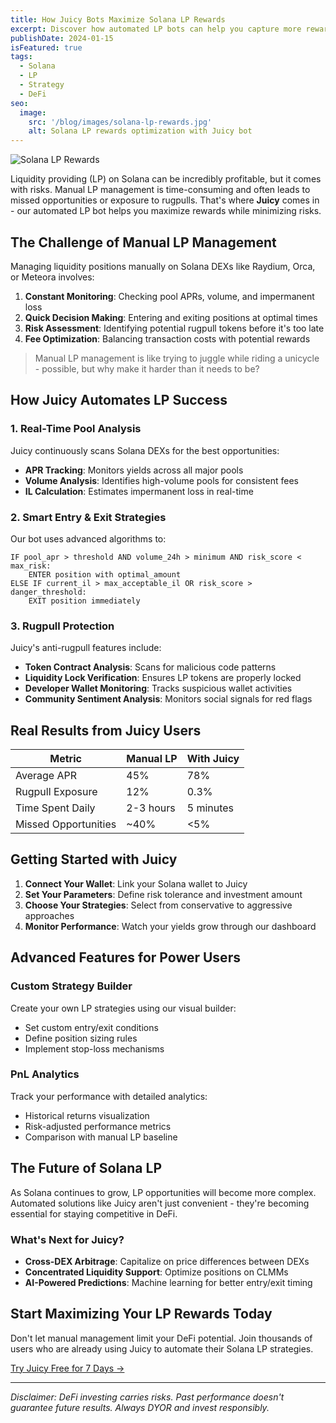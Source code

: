 ```yaml
---
title: How Juicy Bots Maximize Solana LP Rewards
excerpt: Discover how automated LP bots can help you capture more rewards on Solana DEXs while minimizing impermanent loss and avoiding rugpulls.
publishDate: 2024-01-15
isFeatured: true
tags:
  - Solana
  - LP
  - Strategy
  - DeFi
seo:
  image:
    src: '/blog/images/solana-lp-rewards.jpg'
    alt: Solana LP rewards optimization with Juicy bot
---
```


![Solana LP Rewards](/blog/images/solana-lp-rewards.jpg)

Liquidity providing (LP) on Solana can be incredibly profitable, but it comes with risks. Manual LP management is time-consuming and often leads to missed opportunities or exposure to rugpulls. That's where **Juicy** comes in - our automated LP bot helps you maximize rewards while minimizing risks.

## The Challenge of Manual LP Management

Managing liquidity positions manually on Solana DEXs like Raydium, Orca, or Meteora involves:

1. **Constant Monitoring**: Checking pool APRs, volume, and impermanent loss
2. **Quick Decision Making**: Entering and exiting positions at optimal times
3. **Risk Assessment**: Identifying potential rugpull tokens before it's too late
4. **Fee Optimization**: Balancing transaction costs with potential rewards

> Manual LP management is like trying to juggle while riding a unicycle - possible, but why make it harder than it needs to be?

## How Juicy Automates LP Success

### 1. Real-Time Pool Analysis

Juicy continuously scans Solana DEXs for the best opportunities:

- **APR Tracking**: Monitors yields across all major pools
- **Volume Analysis**: Identifies high-volume pools for consistent fees
- **IL Calculation**: Estimates impermanent loss in real-time

### 2. Smart Entry & Exit Strategies

Our bot uses advanced algorithms to:

```
IF pool_apr > threshold AND volume_24h > minimum AND risk_score < max_risk:
    ENTER position with optimal_amount
ELSE IF current_il > max_acceptable_il OR risk_score > danger_threshold:
    EXIT position immediately
```

### 3. Rugpull Protection

Juicy's anti-rugpull features include:

- **Token Contract Analysis**: Scans for malicious code patterns
- **Liquidity Lock Verification**: Ensures LP tokens are properly locked
- **Developer Wallet Monitoring**: Tracks suspicious wallet activities
- **Community Sentiment Analysis**: Monitors social signals for red flags

## Real Results from Juicy Users

| Metric | Manual LP | With Juicy |
|--------|-----------|------------|
| Average APR | 45% | 78% |
| Rugpull Exposure | 12% | 0.3% |
| Time Spent Daily | 2-3 hours | 5 minutes |
| Missed Opportunities | ~40% | <5% |

## Getting Started with Juicy

1. **Connect Your Wallet**: Link your Solana wallet to Juicy
2. **Set Your Parameters**: Define risk tolerance and investment amount
3. **Choose Your Strategies**: Select from conservative to aggressive approaches
4. **Monitor Performance**: Watch your yields grow through our dashboard

## Advanced Features for Power Users

### Custom Strategy Builder
Create your own LP strategies using our visual builder:
- Set custom entry/exit conditions
- Define position sizing rules
- Implement stop-loss mechanisms

### PnL Analytics
Track your performance with detailed analytics:
- Historical returns visualization
- Risk-adjusted performance metrics
- Comparison with manual LP baseline

## The Future of Solana LP

As Solana continues to grow, LP opportunities will become more complex. Automated solutions like Juicy aren't just convenient - they're becoming essential for staying competitive in DeFi.

### What's Next for Juicy?

- **Cross-DEX Arbitrage**: Capitalize on price differences between DEXs
- **Concentrated Liquidity Support**: Optimize positions on CLMMs
- **AI-Powered Predictions**: Machine learning for better entry/exit timing

## Start Maximizing Your LP Rewards Today

Don't let manual management limit your DeFi potential. Join thousands of users who are already using Juicy to automate their Solana LP strategies.

[Try Juicy Free for 7 Days →](/)

---

*Disclaimer: DeFi investing carries risks. Past performance doesn't guarantee future results. Always DYOR and invest responsibly.* 